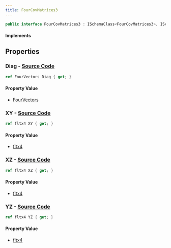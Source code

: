 ```yaml
---
title: FourCovMatrices3
---
```


```csharp
public interface FourCovMatrices3 : ISchemaClass<FourCovMatrices3>, ISchemaField, ISchemaClass, INativeHandle
```

#### Implements

## Properties

### **Diag** - [Source Code](https://github.com/swiftly-solution/swiftlys2/blob/main/managed/src/SwiftlyS2.Generated/Schemas/Interfaces/FourCovMatrices3.cs#L16)

```csharp
ref FourVectors Diag { get; }
```

#### Property Value

- [FourVectors](/docs/api/shared/natives/fourvectors)

### **XY** - [Source Code](https://github.com/swiftly-solution/swiftlys2/blob/main/managed/src/SwiftlyS2.Generated/Schemas/Interfaces/FourCovMatrices3.cs#L18)

```csharp
ref fltx4 XY { get; }
```

#### Property Value

- [fltx4](/docs/api/shared/natives/fltx4)

### **XZ** - [Source Code](https://github.com/swiftly-solution/swiftlys2/blob/main/managed/src/SwiftlyS2.Generated/Schemas/Interfaces/FourCovMatrices3.cs#L20)

```csharp
ref fltx4 XZ { get; }
```

#### Property Value

- [fltx4](/docs/api/shared/natives/fltx4)

### **YZ** - [Source Code](https://github.com/swiftly-solution/swiftlys2/blob/main/managed/src/SwiftlyS2.Generated/Schemas/Interfaces/FourCovMatrices3.cs#L22)

```csharp
ref fltx4 YZ { get; }
```

#### Property Value

- [fltx4](/docs/api/shared/natives/fltx4)

